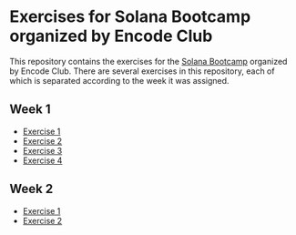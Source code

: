 # Exercises for Solana Bootcamp organized by Encode Club

This repository contains the exercises for the [Solana Bootcamp](https://www.encode.club/solana-bootcamp) organized by Encode Club.
There are several exercises in this repository, each of which is separated according to the week it was assigned.

## Week 1

- [Exercise 1](./Week-1/Exercise-1/Homework.md)
- [Exercise 2](./Week-1/Exercise-2/Questions.md)
- [Exercise 3](./Week-1/Exercise-3/Homework.md)
- [Exercise 4](./Week-1/Exercise-4/Homework.md)

## Week 2

- [Exercise 1](https://github.com/0xScratch/SolanaBootcamp/tree/main/homeworks_rust/homeworks/homework5)
- [Exercise 2](https://github.com/0xScratch/SolanaBootcamp/tree/main/homeworks_rust/homeworks/homework6)
